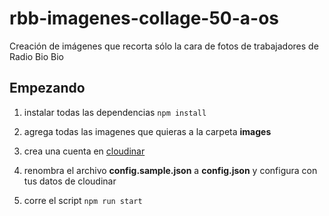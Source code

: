 # rbb-imagenes-collage-50-a-os
Creación de imágenes que recorta sólo la cara de fotos de trabajadores de Radio Bio Bio

## Empezando

1. instalar todas las dependencias
`npm install`

2. agrega todas las imagenes que quieras a la carpeta **images**
3. crea una cuenta en [cloudinar](https://cloudinary.com/users/register/free)
4. renombra el archivo **config.sample.json** a **config.json** y configura con tus datos de cloudinar
5. corre el script
`npm run start`
